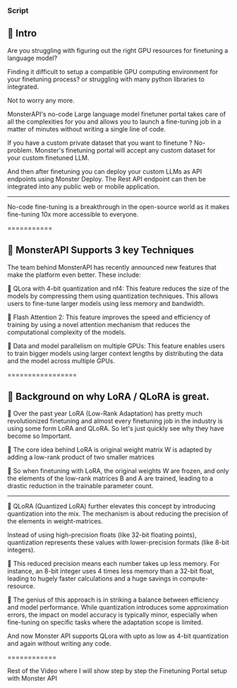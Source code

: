 ### Script

## 📌  Intro

Are you struggling with figuring out the right GPU resources for finetuning a language model?

Finding it difficult to setup a compatible GPU computing environment for your finetuning process? or struggling with many python libraries to integrated.

Not to worry any more.

MonsterAPI's no-code Large language model finetuner portal takes care of all the complexities for you and allows you to launch a fine-tuning job in a matter of minutes without writing a single line of code.

If you have a custom private dataset that you want to finetune ? No-problem. Monster's finetuning portal will accept any custom dataset for your custom finetuned LLM.

And then after finetuning you can deploy your custom LLMs as API endpoints using Monster Deploy. The Rest API endpoint can then be integrated into any public web or mobile application.

------

No-code fine-tuning is a breakthrough in the open-source world as it makes fine-tuning 10x more accessible to everyone.

===========

## 📌 MonsterAPI Supports 3 key Techniques

The team behind MonsterAPI has recently announced new features that make the platform even better. These include:

📌 QLora with 4-bit quantization and nf4: This feature reduces the size of the models by compressing them using quantization techniques. This allows users to fine-tune larger models using less memory and bandwidth.

📌 Flash Attention 2: This feature improves the speed and efficiency of training by using a novel attention mechanism that reduces the computational complexity of the models.

📌 Data and model parallelism on multiple GPUs: This feature enables users to train bigger models using larger context lengths by distributing the data and the model across multiple GPUs.


=================

## 📌 Background on why LoRA / QLoRA is great.

📌 Over the past year LoRA (Low-Rank Adaptation) has pretty much revolutionized finetuning and almost every finetuning job in the industry is using some form LoRA and QLoRA. So let's just quickly see why they have become so Important.

📌 The core idea behind LoRA is original weight matrix  W  is adapted by adding a low-rank product of two smaller matrices

📌 So when finetuning with LoRA, the original weights  W  are frozen, and only the elements of the low-rank matrices  B  and  A  are trained, leading to a drastic reduction in the trainable parameter count.

---------

📌 QLoRA (Quantized LoRA) further elevates this concept by introducing quantization into the mix. The mechanism is about reducing the precision of the elements in weight-matrices.

Instead of using high-precision floats (like 32-bit floating points), quantization represents these values with lower-precision formats (like 8-bit integers).

📌 This reduced precision means each number takes up less memory. For instance, an 8-bit integer uses 4 times less memory than a 32-bit float, leading to hugely faster calculations and a huge savings in compute-resource.

📌 The genius of this approach is in striking a balance between efficiency and model performance. While quantization introduces some approximation errors, the impact on model accuracy is typically minor, especially when fine-tuning on specific tasks where the adaptation scope is limited.

And now Monster API supports QLora with upto as low as 4-bit quantization and again without writing any code.

============

Rest of the Video where I will show step by step the Finetuning Portal setup with Monster API